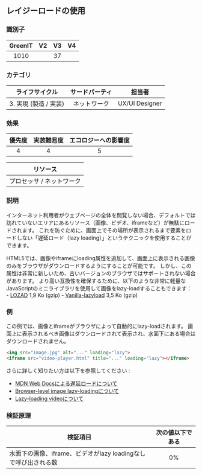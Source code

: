 ## レイジーロードの使用

### 識別子

| GreenIT |  V2  |  V3  |  V4  |
|:-------:|:----:|:----:|:----:|
|   1010   |   |  37 |      |

### カテゴリ

| ライフサイクル |  サードパーティ  |  担当者  |
|:---------:|:----:|:----:|
| 3. 実現 (製造 / 実装) | ネットワーク | UX/UI Designer |

### 効果

| 優先度 |      実装難易度       |  エコロジーへの影響度    |
|:-------------------:|:-------------------------:|:---------------------:|
| 4 | 4 | 5 |

|リソース                                      |
|:----------------------------------------------------------:|
|  プロセッサ  / ネットワーク  |

### 説明
インターネット利用者がウェブページの全体を閲覧しない場合、デフォルトでは訪れていないエリアにあるリソース（画像、ビデオ、iframeなど）が無駄にロードされます。
これを防ぐために、画面上でその場所が表示されるまで要素をロードしない「遅延ロード（lazy loading）」というテクニックを使用することができます。

HTML5では、画像やiframeにloading属性を追加して、画面上に表示される画像のみをブラウザがダウンロードするようにすることが可能です。
しかし、この属性は非常に新しいため、古いバージョンのブラウザではサポートされない場合があります。
より高い互換性を確保するために、以下のような非常に軽量なJavaScriptのミニライブラリを使用して画像をlazy-loadすることもできます：
    - [LOZAD](https://cdn.jsdelivr.net/npm/lozad) 1,9 Ko (gzip)
    - [Vanilla-lazyload](https://cdn.jsdelivr.net/npm/vanilla-lazyload/dist/lazyload.min.js) 3,5 Ko (gzip)

### 例
この例では、画像とiframeがブラウザによって自動的にlazy-loadされます。
画面上に表示されるべき画像はダウンロードされて表示され、水面下にある場合はダウンロードされません。

```html
<img src="image.jpg" alt="..." loading="lazy">
<iframe src="video-player.html" title="..." loading="lazy"></iframe>
```

さらに詳しく知りたい方は以下を参照してください :
 - [MDN Web Docsによる遅延ロードについて](https://developer.mozilla.org/en-US/docs/Web/Performance/Lazy_loading)
 - [Browser-level image lazy-loadingについて](https://web.dev/browser-level-image-lazy-loading/)
 - [Lazy-loading videoについて](https://web.dev/lazy-loading-video/)

### 検証原理

| 検証項目     | 次の値以下である   |  
|-------------------|:-------------------------:|
| 水面下の画像、iframe、ビデオがlazy loadingなしで呼び出される数  |  0% |
